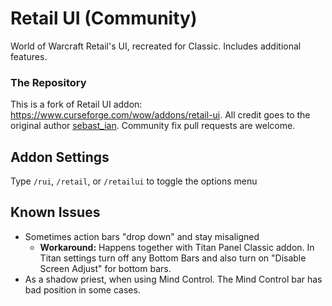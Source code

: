 # Retail UI (Community)
World of Warcraft Retail's UI, recreated for Classic. Includes additional features.

### The Repository
This is a fork of Retail UI addon: https://www.curseforge.com/wow/addons/retail-ui.
All credit goes to the original author [sebast_ian](https://www.curseforge.com/members/sebast_ian).  Community fix pull requests are welcome.

## Addon Settings
Type `/rui`, `/retail`, or `/retailui` to toggle the options menu

## Known Issues
- Sometimes action bars "drop down" and stay misaligned
  - **Workaround:** Happens together with Titan Panel Classic addon. In Titan settings turn off any Bottom Bars and also turn on "Disable Screen Adjust" for bottom bars.
- As a shadow priest, when using Mind Control. The Mind Control bar has bad position in some cases.
